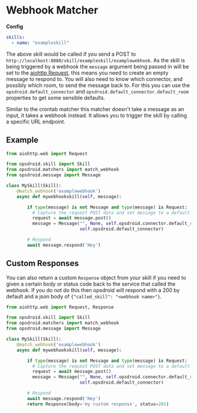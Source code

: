 # Webhook Matcher

**Config**

```yaml
skills:
  - name: "exampleskill"
```

The above skill would be called if you send a POST to `http://localhost:8080/skill/exampleskill/examplewebhook`. As the skill is being triggered by a webhook the `message` argument being passed in will be set to the [aiohttp Request](http://aiohttp.readthedocs.io/en/stable/web_reference.html#aiohttp.web.BaseRequest), this means you need to create an empty message to respond to. You will also need to know which connector, and possibly which room, to send the message back to. For this you can use the `opsdroid.default_connector` and `opsdroid.default_connector.default_room` properties to get some sensible defaults.

Similar to the crontab matcher this matcher doesn't take a message as an input, it takes a webhook instead. It allows you to trigger the skill by calling a specific URL endpoint.

## Example

```python
from aiohttp.web import Request

from opsdroid.skill import Skill
from opsdroid.matchers import match_webhook
from opsdroid.message import Message

class MySkill(Skill):
    @match_webhook('examplewebhook')
    async def mywebhookskill(self, message):

        if type(message) is not Message and type(message) is Request:
          # Capture the request POST data and set message to a default message
          request = await message.post()
          message = Message("", None, self.opsdroid.connector.default_room,
                            self.opsdroid.default_connector)

        # Respond
        await message.respond('Hey')
```

## Custom Responses

You can also return a custom `Response` object from your skill if you need to given a certain body or status code back to the service that called the webhook. If you do not do this then opsdroid will respond with a 200 by default and a json body of `{"called_skill": "<webhook name>"}`.

```python
from aiohttp.web import Request, Response

from opsdroid.skill import Skill
from opsdroid.matchers import match_webhook
from opsdroid.message import Message

class MySkill(Skill):
    @match_webhook('examplewebhook')
    async def mywebhookskill(self, message):

        if type(message) is not Message and type(message) is Request:
          # Capture the request POST data and set message to a default message
          request = await message.post()
          message = Message("", None, self.opsdroid.connector.default_room,
                            self.opsdroid.default_connector)

        # Respond
        await message.respond('Hey')
        return Response(body='my custom response', status=201)
```